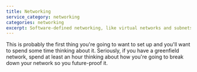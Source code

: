 ```yaml
---
title: Networking
service_category: networking
categories: networking
excerpt: Software-defined networking, like virtual networks and subnets. Think routers and switches, but in the cloud.
---
```

This is probably the first thing you're going to want to set up and you'll want to spend some time thinking about it. Seriously, if you have a greenfield network, spend at least an hour thinking about how you're going to break down your network so you future-proof it.